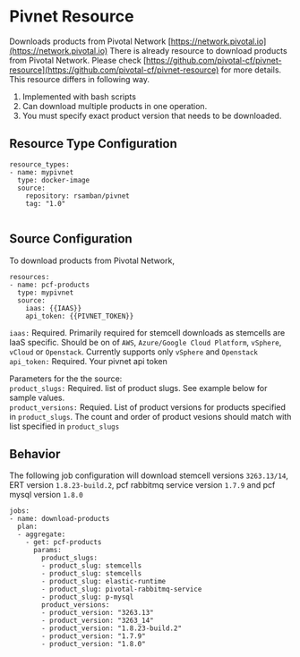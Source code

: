 # Pivnet Resource
Downloads products from Pivotal Network [https://network.pivotal.io](https://network.pivotal.io)
There is already resource to download products from Pivotal Network. Please check [https://github.com/pivotal-cf/pivnet-resource](https://github.com/pivotal-cf/pivnet-resource) for more details. This resource differs in following way.  
1. Implemented with bash scripts  
2. Can download multiple products in one operation.  
3. You must specify exact product version that needs to be downloaded.  
## Resource Type Configuration
```
resource_types:
- name: mypivnet
  type: docker-image
  source:
    repository: rsamban/pivnet
    tag: "1.0"
    
```
## Source Configuration
To download products from Pivotal Network,  

```
resources:
- name: pcf-products
  type: mypivnet  
  source:
    iaas: {{IAAS}}
    api_token: {{PIVNET_TOKEN}} 
```
`iaas:` Required. Primarily required for stemcell downloads as stemcells are IaaS specific. Should be on of `AWS`, `Azure/Google Cloud Platform`, `vSphere`, `vCloud` or `Openstack`. Currently supports only `vSphere` and `Openstack`  
`api_token:` Required. Your pivnet api token  

Parameters for the the source:  
`product_slugs:` Required. list of product slugs. See example below for sample values.  
`product_versions:` Requied. List of product versions for products specified in `product_slugs`. The count and order of product vesions should match with list specified in `product_slugs`



## Behavior
The following job configuration will download stemcell versions `3263.13/14`, ERT version `1.8.23-build.2`, pcf rabbitmq service version `1.7.9` and pcf mysql version `1.8.0`

```
jobs:
- name: download-products
  plan:
  - aggregate:
    - get: pcf-products
      params:
        product_slugs:
        - product_slug: stemcells
        - product_slug: stemcells
        - product_slug: elastic-runtime
        - product_slug: pivotal-rabbitmq-service
        - product_slug: p-mysql
        product_versions:
        - product_version: "3263.13"
        - product_version: "3263_14"
        - product_version: "1.8.23-build.2"
        - product_version: "1.7.9"
        - product_version: "1.8.0"
        
```
